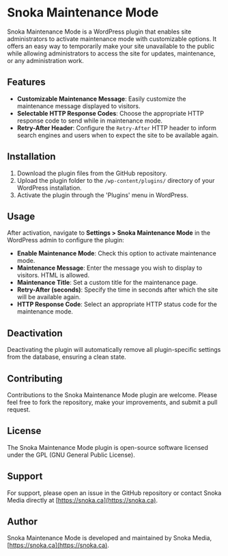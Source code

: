 # Snoka Maintenance Mode
Snoka Maintenance Mode is a WordPress plugin that enables site administrators to activate maintenance mode with customizable options. It offers an easy way to temporarily make your site unavailable to the public while allowing administrators to access the site for updates, maintenance, or any administration work.

## Features

- **Customizable Maintenance Message**: Easily customize the maintenance message displayed to visitors.
- **Selectable HTTP Response Codes**: Choose the appropriate HTTP response code to send while in maintenance mode.
- **Retry-After Header**: Configure the `Retry-After` HTTP header to inform search engines and users when to expect the site to be available again.

## Installation

1. Download the plugin files from the GitHub repository.
2. Upload the plugin folder to the `/wp-content/plugins/` directory of your WordPress installation.
3. Activate the plugin through the 'Plugins' menu in WordPress.

## Usage

After activation, navigate to **Settings > Snoka Maintenance Mode** in the WordPress admin to configure the plugin:

- **Enable Maintenance Mode**: Check this option to activate maintenance mode.
- **Maintenance Message**: Enter the message you wish to display to visitors. HTML is allowed.
- **Maintenance Title**: Set a custom title for the maintenance page.
- **Retry-After (seconds)**: Specify the time in seconds after which the site will be available again.
- **HTTP Response Code**: Select an appropriate HTTP status code for the maintenance mode.

## Deactivation

Deactivating the plugin will automatically remove all plugin-specific settings from the database, ensuring a clean state.

## Contributing

Contributions to the Snoka Maintenance Mode plugin are welcome. Please feel free to fork the repository, make your improvements, and submit a pull request.

## License

The Snoka Maintenance Mode plugin is open-source software licensed under the GPL (GNU General Public License).

## Support

For support, please open an issue in the GitHub repository or contact Snoka Media directly at [https://snoka.ca](https://snoka.ca).

## Author

Snoka Maintenance Mode is developed and maintained by Snoka Media, [https://snoka.ca](https://snoka.ca).

